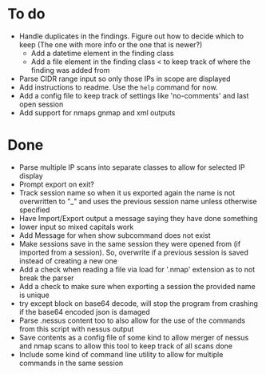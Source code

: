 # To do

- Handle duplicates in the findings. Figure out how to decide which to keep (The one with more info or the one that is newer?)
    - Add a datetime element in the finding class
    - Add a file element in the finding class < to keep track of where the finding was added from 
- Parse CIDR range input so only those IPs in scope are displayed
- Add instructions to readme. Use the `help` command for now.
- Add a config file to keep track of settings like 'no-comments' and last open session
- Add support for nmaps gnmap and xml outputs

# Done

- Parse multiple IP scans into separate classes to allow for selected IP display
- Prompt export on exit? 
- Track session name so when it us exported again the name is not overwritten to "_" and uses the previous session name unless otherwise specified
- Have Import/Export output a message saying they have done something
- lower input so mixed capitals work
- Add Message for when show subcommand does not exist
- Make sessions save in the same session they were opened from (if imported from a session). So, overwrite if a previous session is saved instead of creating a new one
- Add a check when reading a file via load for '.nmap' extension as to not break the parser
- Add a check to make sure when exporting a session the provided name is unique
- try except block on base64 decode, will stop the program from crashing if the base64 encoded json is damaged
- Parse .nessus content too to also allow for the use of the commands from this script with nessus output
- Save contents as a config file of some kind to allow merger of nessus and nmap scans to allow this tool to keep track of all scans done 
- Include some kind of command line utility to allow for multiple commands in the same session